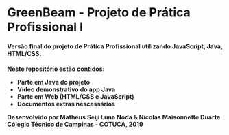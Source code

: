 # GreenBeam - Projeto de Prática Profissional I
<h4>Versão final do projeto de Prática Profissional utilizando JavaScript, Java, HTML/CSS.<h4>
Neste repositório estão contidos:
<ul>
  <li>Parte em Java do projeto</li>
  <li>Vídeo demonstrativo do app Java</li>
  <li>Parte em Web (HTML/CSS e JavaScript)</li>
  <li>Documentos extras nescessários</li>
</ul>

<b>Desenvolvido por Matheus Seiji Luna Noda & Nícolas Maisonnette Duarte</b><br>
<b>Cólegio Técnico de Campinas - COTUCA, 2019</b>

